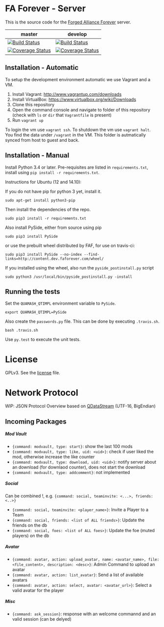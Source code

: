 # FA Forever - Server

This is the source code for the [Forged Alliance Forever](http://www.faforever.com/) server.

master|develop
 ------------ | -------------
[![Build Status](https://travis-ci.org/FAForever/server.svg?branch=master)](https://travis-ci.org/FAForever/server) | [![Build Status](https://travis-ci.org/FAForever/server.svg?branch=develop)](https://travis-ci.org/FAForever/server)
[![Coverage Status](https://coveralls.io/repos/FAForever/server/badge.png?branch=master)](https://coveralls.io/r/FAForever/server?branch=master) | [![Coverage Status](https://coveralls.io/repos/FAForever/server/badge.png?branch=develop)](https://coveralls.io/r/FAForever/server?branch=develop)


## Installation - Automatic

To setup the development environment automatic we use Vagrant and a VM.

1. Install Vagrant: http://www.vagrantup.com/downloads
2. Install VirtualBox: https://www.virtualbox.org/wiki/Downloads
3. Clone this repository
4. Open the command console and navigate to folder of this repository (check with `ls` or `dir` that `Vagrantfile` is present)
5. Run `vagrant up`

To login the vm use `vagrant ssh`.
To shutdown the vm use `vagrant halt`.
You find the data under `/vagrant` in the VM.
This folder is autmatically synced from host to guest and back.

## Installation - Manual

Install Python 3.4 or later. Pre-requisites are listed in `requirements.txt`,
install using `pip install -r requirements.txt`.

Instructions for Ubuntu (12 and 14.10):

If you do not have pip for python 3 yet, install it.

    sudo apt-get install python3-pip

Then install the dependencies of the repo.

    sudo pip3 install -r requirements.txt
    
Also install PySide, either from source using pip

    sudo pip3 install PySide

or use the prebuilt wheel distributed by FAF, for use on travis-ci:

    sudo pip3 install PySide --no-index --find-links=http://content.dev.faforever.com/wheel/

If you installed using the wheel, also run the `pyside_postinstall.py` script

    sudo python3 /usr/local/bin/pyside_postinstall.py -install

## Running the tests

Set the `QUAMASH_QTIMPL` environment variable to `PySide`.

    export QUAMASH_QTIMPL=PySide

Also create the `passwords.py` file. This can be done by executing `.travis.sh`.

    bash .travis.sh

Use `py.test` to execute the unit tests.

# License

GPLv3. See the [license](license.txt) file.

# Network Protocol

WIP: JSON Protocol Overview based on [QDataStream](http://doc.qt.io/qt-5/qdatastream.html) (UTF-16, BigEndian)

## Incoming Packages

##### Mod Vault

* `{command: modvault, type: start}`: show the last 100 mods
* `{command: modvault, type: like, uid: <uid>}`: check if user liked the mod, otherwise increase the like counter
* `{command: modvault, type: download, uid: <uid>}`: notify server about an download (for downlaod counter), does not start the download
* `{command: modvault, type: addcomment}`: not implemented

##### Social
Can be combined !, e.g. `{command: social, teaminvite: <...>, friends: <..>}`
* `{command: social, teaminvite: <player_name>}`: Invite a Player to a Team 
* `{command: social, friends: <list of ALL friends>}`: Update the friends on the db
* `{command: social, foes: <list of ALL foes>}`: Update the foe (muted players) on the db

##### Avatar
* `{command: avatar, action: upload_avatar, name: <avatar_name>, file: <file_content>, description: <desc>}`: Admin Command to upload an avatar
* `{command: avatar, action: list_avatar}`: Send a list of available avatars
* `{command: avatar, action: select, avatar: <avatar_url>}`: Select a valid avatar for the player

##### Misc

* `{command: ask_session}`: response with an welcome commannd and an valid session (can be delyed)